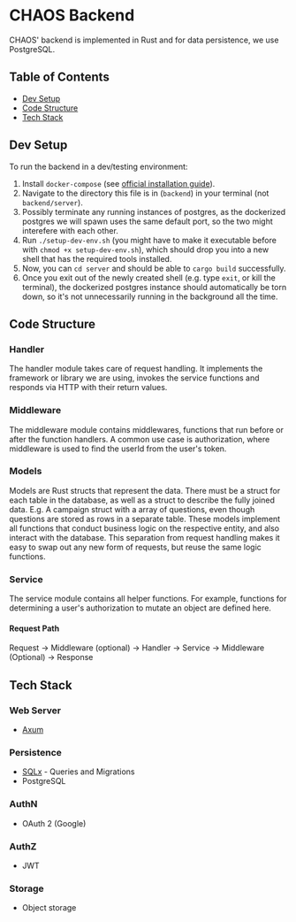 # CHAOS Backend

CHAOS' backend is implemented in Rust and for data persistence, we use PostgreSQL.

## Table of Contents

- [Dev Setup](#dev-setup)
- [Code Structure](#code-structure)
- [Tech Stack](#tech-stack)


## Dev Setup

To run the backend in a dev/testing environment:
1. Install `docker-compose` (see [official installation guide](https://docs.docker.com/compose/install/)).
2. Navigate to the directory this file is in (`backend`) in your terminal (not `backend/server`).
3. Possibly terminate any running instances of postgres, as the dockerized postgres we will spawn uses the same default port, so the two might interefere with each other.
4. Run `./setup-dev-env.sh` (you might have to make it executable before with `chmod +x setup-dev-env.sh`), which should drop you into a new shell that has the required tools installed.
5. Now, you can `cd server` and should be able to `cargo build` successfully.
6. Once you exit out of the newly created shell (e.g. type `exit`, or kill the terminal), the dockerized postgres instance should automatically be torn down, so it's not unnecessarily running in the background all the time.


## Code Structure

### Handler
The handler module takes care of request handling. It implements the framework or library we are using, invokes the
service functions and responds via HTTP  with their return values.

### Middleware
The middleware module contains middlewares, functions that run before or after the function handlers. A common use case
is authorization, where middleware is used to find the userId from the user's token.

### Models
Models are Rust structs that represent the data. There must be a struct for each table in the database, as well as a
struct to describe the fully joined data. E.g. A campaign struct with a array of questions, even though questions are
stored as rows in a separate table. These models implement all functions that conduct business logic on the respective
entity, and also interact with the database. This separation from request handling makes it easy to swap out any new
form of requests, but reuse the same logic functions.

### Service
The service module contains all helper functions. For example, functions for determining a user's authorization to
mutate an object are defined here.

#### Request Path
Request -> Middleware (optional) -> Handler -> Service -> Middleware (Optional) -> Response


## Tech Stack

### Web Server
- [Axum](https://github.com/tokio-rs/axum)

### Persistence
- [SQLx](https://github.com/launchbadge/sqlx) - Queries and Migrations
- PostgreSQL

### AuthN
- OAuth 2 (Google)

### AuthZ
- JWT

### Storage
- Object storage